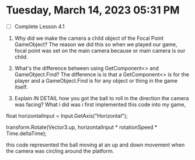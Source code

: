 # Tuesday, March 14, 2023 05:31 PM
- [ ] Complete Lesson 4.1 

1. Why did we make the camera a child object of the Focal Point GameObject?
The reason we did this so when we played our game, focal point was set on the main camera because or main camera is our child.

2. What's the difference between using GetComponent<> and GameObject.Find?
The difference is is that a GetComponent<> is for the player and a GameObject.Find is for any object or thing in the game itself.
3. Explain IN DETAIL how you got the ball to roll in the direction the camera was facing?
What i did was i first implemented this code into my game, 

float horizontalInput = Input.GetAxis("Horizontal");

 transform.Rotate(Vector3.up, horizontalInput * rotationSpeed * Time.deltaTime);

this code represented the ball moving at an up and down movement when the camera was circling around the platform.